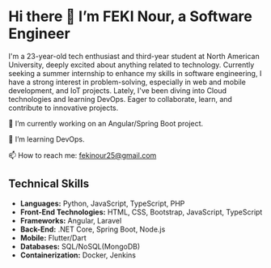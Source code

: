 # Hi there 👋 I’m FEKI Nour, a Software Engineer

I'm a 23-year-old tech enthusiast and third-year student at North American University, deeply excited about anything related to technology. Currently seeking a summer internship to enhance my skills in software engineering, I have a strong interest in problem-solving, especially in web and mobile development, and IoT projects. Lately, I've been diving into Cloud technologies and learning DevOps. Eager to collaborate, learn, and contribute to innovative projects.

🔭 I’m currently working on an Angular/Spring Boot project.

🌱 I’m learning DevOps.

📫 How to reach me: fekinour25@gmail.com

## Technical Skills
- **Languages:** Python, JavaScript, TypeScript, PHP
- **Front-End Technologies:** HTML, CSS, Bootstrap, JavaScript, TypeScript
- **Frameworks:** Angular, Laravel
- **Back-End:** .NET Core, Spring Boot, Node.js
- **Mobile:** Flutter/Dart
- **Databases:** SQL/NoSQL(MongoDB)
- **Containerization:** Docker, Jenkins
